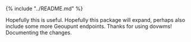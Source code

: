 {% include "../README.md" %}

Hopefully this is useful. Hopefully this package will expand, perhaps also include some more Geoupunt endpoints. Thanks for using dovwms!
Documenting the changes.